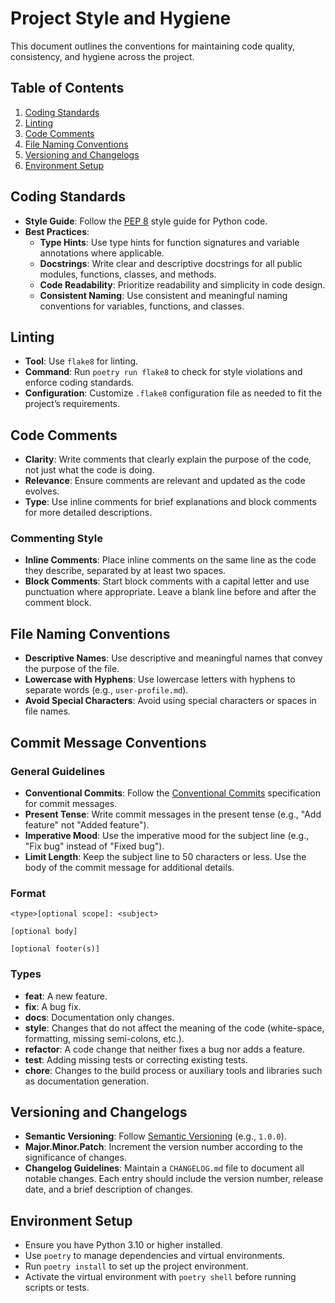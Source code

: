 # Project Style and Hygiene

This document outlines the conventions for maintaining code quality, consistency, and hygiene across the project.

## Table of Contents
1. [Coding Standards](#coding-standards)
2. [Linting](#linting)
3. [Code Comments](#code-comments)
4. [File Naming Conventions](#file-naming-conventions)
5. [Versioning and Changelogs](#versioning-and-changelogs)
6. [Environment Setup](#environment-setup)

## Coding Standards

- **Style Guide**: Follow the [PEP 8](https://peps.python.org/pep-0008/) style guide for Python code.
- **Best Practices**:
  - **Type Hints**: Use type hints for function signatures and variable annotations where applicable.
  - **Docstrings**: Write clear and descriptive docstrings for all public modules, functions, classes, and methods.
  - **Code Readability**: Prioritize readability and simplicity in code design.
  - **Consistent Naming**: Use consistent and meaningful naming conventions for variables, functions, and classes.

## Linting

- **Tool**: Use `flake8` for linting.
- **Command**: Run `poetry run flake8` to check for style violations and enforce coding standards.
- **Configuration**: Customize `.flake8` configuration file as needed to fit the project’s requirements.

## Code Comments

- **Clarity**: Write comments that clearly explain the purpose of the code, not just what the code is doing.
- **Relevance**: Ensure comments are relevant and updated as the code evolves.
- **Type**: Use inline comments for brief explanations and block comments for more detailed descriptions.

### Commenting Style
- **Inline Comments**: Place inline comments on the same line as the code they describe, separated by at least two spaces.
- **Block Comments**: Start block comments with a capital letter and use punctuation where appropriate. Leave a blank line before and after the comment block.

## File Naming Conventions

- **Descriptive Names**: Use descriptive and meaningful names that convey the purpose of the file.
- **Lowercase with Hyphens**: Use lowercase letters with hyphens to separate words (e.g., `user-profile.md`).
- **Avoid Special Characters**: Avoid using special characters or spaces in file names.

## Commit Message Conventions

### General Guidelines
- **Conventional Commits**: Follow the [Conventional Commits](https://www.conventionalcommits.org/) specification for commit messages.
- **Present Tense**: Write commit messages in the present tense (e.g., "Add feature" not "Added feature").
- **Imperative Mood**: Use the imperative mood for the subject line (e.g., "Fix bug" instead of "Fixed bug").
- **Limit Length**: Keep the subject line to 50 characters or less. Use the body of the commit message for additional details.

### Format
```
<type>[optional scope]: <subject>

[optional body]

[optional footer(s)]
```

### Types
- **feat**: A new feature.
- **fix**: A bug fix.
- **docs**: Documentation only changes.
- **style**: Changes that do not affect the meaning of the code (white-space, formatting, missing semi-colons, etc.).
- **refactor**: A code change that neither fixes a bug nor adds a feature.
- **test**: Adding missing tests or correcting existing tests.
- **chore**: Changes to the build process or auxiliary tools and libraries such as documentation generation.

## Versioning and Changelogs

- **Semantic Versioning**: Follow [Semantic Versioning](https://semver.org/) (e.g., `1.0.0`).
- **Major.Minor.Patch**: Increment the version number according to the significance of changes.
- **Changelog Guidelines**: Maintain a `CHANGELOG.md` file to document all notable changes. Each entry should include the version number, release date, and a brief description of changes.

## Environment Setup

- Ensure you have Python 3.10 or higher installed.
- Use `poetry` to manage dependencies and virtual environments.
- Run `poetry install` to set up the project environment.
- Activate the virtual environment with `poetry shell` before running scripts or tests.
